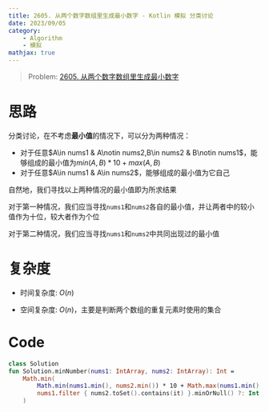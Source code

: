 ```yaml
---
title: 2605. 从两个数字数组里生成最小数字 - Kotlin 模拟 分类讨论
date: 2023/09/05
category: 
    - Algorithm
    - 模拟
mathjax: true
---
```

> Problem: [2605. 从两个数字数组里生成最小数字](https://leetcode.cn/problems/form-smallest-number-from-two-digit-arrays/description/)

# 思路
分类讨论，在不考虑**最小值**的情况下，可以分为两种情况：
- 对于任意$A\in nums1 & A\notin nums2,B\in nums2 & B\notin nums1$，能够组成的最小值为$min(A,B)*10+max(A,B)$
- 对于任意$A\in nums1 & A\in nums2$，能够组成的最小值为它自己

自然地，我们寻找以上两种情况的最小值即为所求结果

对于第一种情况，我们应当寻找`nums1`和`nums2`各自的最小值，并让两者中的较小值作为十位，较大者作为个位

对于第二种情况，我们应当寻找`nums1`和`nums2`中共同出现过的最小值

# 复杂度
- 时间复杂度:  $O(n)$

- 空间复杂度:  $O(n)$，主要是判断两个数组的重复元素时使用的集合

# Code
```Kotlin 
class Solution 
fun Solution.minNumber(nums1: IntArray, nums2: IntArray): Int =
    Math.min(
        Math.min(nums1.min(), nums2.min()) * 10 + Math.max(nums1.min(), nums2.min()),
        nums1.filter { nums2.toSet().contains(it) }.minOrNull() ?: Int.MAX_VALUE
    )
```
